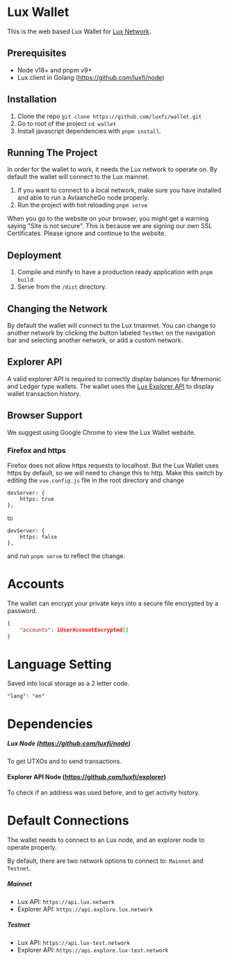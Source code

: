 # Lux Wallet

This is the web based Lux Wallet for [Lux Network](https://lux.network).

## Prerequisites

- Node v18+ and pnpm v9+
- Lux client in Golang (https://github.com/luxfi/node)

## Installation

1. Clone the repo `git clone https://github.com/luxfi/wallet.git`
2. Go to root of the project `cd wallet`
3. Install javascript dependencies with `pnpm install`.

## Running The Project

In order for the wallet to work, it needs the Lux network to operate on. By default the wallet will connect to the Lux mainnet.

1. If you want to connect to a local network, make sure you have installed and able to run a AvlaancheGo node properly.
2. Run the project with hot reloading `pnpm serve`

When you go to the website on your browser, you might get a warning saying
"Site is not secure". This is because we are signing our own SSL Certificates. Please ignore and continue to the website.

## Deployment

1.  Compile and minify to have a production ready application with `pnpm build`.
2.  Serve from the `/dist` directory.

## Changing the Network

By default the wallet will connect to the Lux tmainnet. You can change to another network by clicking the button labeled `TestNet` on the navigation bar and selecting another network, or add a custom network.

## Explorer API

A valid explorer API is required to correctly display balances for Mnemonic and Ledger type wallets.
The wallet uses the [Lux Explorer API](https://explore.lux.network) to display wallet transaction history.

## Browser Support

We suggest using Google Chrome to view the Lux Wallet website.

### Firefox and https

Firefox does not allow https requests to localhost. But the Lux Wallet uses https by default, so we will need to change this to http. Make this switch by editing the `vue.config.js` file in the root directory and change

```
devServer: {
    https: true
},
```

to

```
devServer: {
    https: false
},
```

and run `pnpm serve` to reflect the change.

# Accounts

The wallet can encrypt your private keys into a secure file encrypted by a password.

```json
{
    "accounts": iUserAccountEncrypted[]
}
```

# Language Setting

Saved into local storage as a 2 letter code.

```
"lang": "en"
```

# Dependencies

##### Lux Node (https://github.com/luxfi/node)

To get UTXOs and to send transactions.

#### Explorer API Node (https://github.com/luxfi/explorer)

To check if an address was used before, and to get activity history.

# Default Connections

The wallet needs to connect to an Lux node, and an explorer node to operate properly.

By default, there are two network options to connect to: `Mainnet` and `Testnet`.

##### Mainnet

-   Lux API: `https://api.lux.network`
-   Explorer API: `https://api.explore.lux.network`

##### Testnet

-   Lux API: `https://api.lux-test.network`
-   Explorer API: `https://api.explore.lux-test.network`
